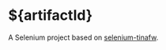 # ${artifactId}

A Selenium project based on [selenium-tinafw](http://alb-i986.github.io/selenium-tinafw).
